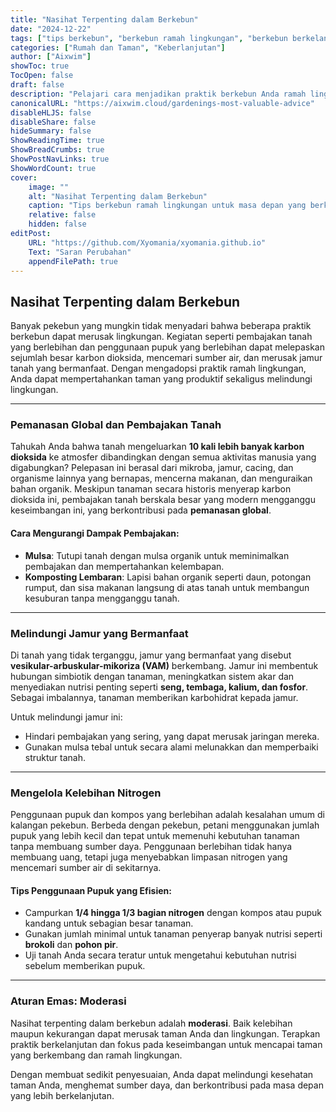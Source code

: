```yaml
---
title: "Nasihat Terpenting dalam Berkebun"
date: "2024-12-22"
tags: ["tips berkebun", "berkebun ramah lingkungan", "berkebun berkelanjutan", "berkebun ramah lingkungan"]
categories: ["Rumah dan Taman", "Keberlanjutan"]
author: ["Aixwim"]
showToc: true
TocOpen: false
draft: false
description: "Pelajari cara menjadikan praktik berkebun Anda ramah lingkungan sambil menjaga taman yang sehat dan produktif."
canonicalURL: "https://aixwim.cloud/gardenings-most-valuable-advice"
disableHLJS: false
disableShare: false
hideSummary: false
ShowReadingTime: true
ShowBreadCrumbs: true
ShowPostNavLinks: true
ShowWordCount: true
cover:
    image: ""
    alt: "Nasihat Terpenting dalam Berkebun"
    caption: "Tips berkebun ramah lingkungan untuk masa depan yang berkelanjutan."
    relative: false
    hidden: false
editPost:
    URL: "https://github.com/Xyomania/xyomania.github.io"
    Text: "Saran Perubahan"
    appendFilePath: true
---
```


## Nasihat Terpenting dalam Berkebun

Banyak pekebun yang mungkin tidak menyadari bahwa beberapa praktik berkebun dapat merusak lingkungan. Kegiatan seperti pembajakan tanah yang berlebihan dan penggunaan pupuk yang berlebihan dapat melepaskan sejumlah besar karbon dioksida, mencemari sumber air, dan merusak jamur tanah yang bermanfaat. Dengan mengadopsi praktik ramah lingkungan, Anda dapat mempertahankan taman yang produktif sekaligus melindungi lingkungan.

---

### Pemanasan Global dan Pembajakan Tanah

Tahukah Anda bahwa tanah mengeluarkan **10 kali lebih banyak karbon dioksida** ke atmosfer dibandingkan dengan semua aktivitas manusia yang digabungkan? Pelepasan ini berasal dari mikroba, jamur, cacing, dan organisme lainnya yang bernapas, mencerna makanan, dan menguraikan bahan organik. Meskipun tanaman secara historis menyerap karbon dioksida ini, pembajakan tanah berskala besar yang modern mengganggu keseimbangan ini, yang berkontribusi pada **pemanasan global**.

#### Cara Mengurangi Dampak Pembajakan:
- **Mulsa**: Tutupi tanah dengan mulsa organik untuk meminimalkan pembajakan dan mempertahankan kelembapan.
- **Komposting Lembaran**: Lapisi bahan organik seperti daun, potongan rumput, dan sisa makanan langsung di atas tanah untuk membangun kesuburan tanpa mengganggu tanah.

---

### Melindungi Jamur yang Bermanfaat

Di tanah yang tidak terganggu, jamur yang bermanfaat yang disebut **vesikular-arbuskular-mikoriza (VAM)** berkembang. Jamur ini membentuk hubungan simbiotik dengan tanaman, meningkatkan sistem akar dan menyediakan nutrisi penting seperti **seng, tembaga, kalium, dan fosfor**. Sebagai imbalannya, tanaman memberikan karbohidrat kepada jamur.

Untuk melindungi jamur ini:
- Hindari pembajakan yang sering, yang dapat merusak jaringan mereka.
- Gunakan mulsa tebal untuk secara alami melunakkan dan memperbaiki struktur tanah.

---

### Mengelola Kelebihan Nitrogen

Penggunaan pupuk dan kompos yang berlebihan adalah kesalahan umum di kalangan pekebun. Berbeda dengan pekebun, petani menggunakan jumlah pupuk yang lebih kecil dan tepat untuk memenuhi kebutuhan tanaman tanpa membuang sumber daya. Penggunaan berlebihan tidak hanya membuang uang, tetapi juga menyebabkan limpasan nitrogen yang mencemari sumber air di sekitarnya.

#### Tips Penggunaan Pupuk yang Efisien:
- Campurkan **1/4 hingga 1/3 bagian nitrogen** dengan kompos atau pupuk kandang untuk sebagian besar tanaman.
- Gunakan jumlah minimal untuk tanaman penyerap banyak nutrisi seperti **brokoli** dan **pohon pir**.
- Uji tanah Anda secara teratur untuk mengetahui kebutuhan nutrisi sebelum memberikan pupuk.

---

### Aturan Emas: Moderasi

Nasihat terpenting dalam berkebun adalah **moderasi**. Baik kelebihan maupun kekurangan dapat merusak taman Anda dan lingkungan. Terapkan praktik berkelanjutan dan fokus pada keseimbangan untuk mencapai taman yang berkembang dan ramah lingkungan.

Dengan membuat sedikit penyesuaian, Anda dapat melindungi kesehatan taman Anda, menghemat sumber daya, dan berkontribusi pada masa depan yang lebih berkelanjutan.
